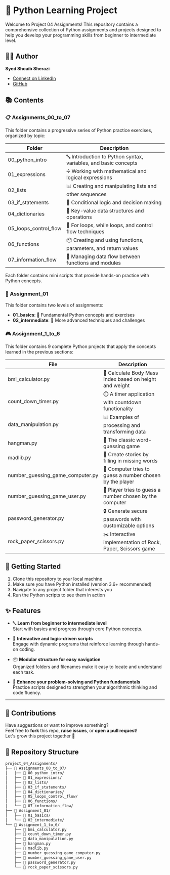 # 🐍 Python Learning Project

Welcome to Project 04 Assignments! This repository contains a comprehensive collection of Python assignments and projects designed to help you develop your programming skills from beginner to intermediate level.

## 👨‍💻 Author

**Syed Shoaib Sherazi**
- [Connect on LinkedIn](https://www.linkedin.com/in/syed-shoaib-sberazi-3638822b4/)
- [GitHub](https://github.com/sherazi-412002)


## 📚 Contents

### 📋 Assignments_00_to_07

This folder contains a progressive series of Python practice exercises, organized by topic:

| Folder | Description |
|--------|-------------|
| 00_python_intro | 🔤 Introduction to Python syntax, variables, and basic concepts |
| 01_expressions | ➗ Working with mathematical and logical expressions |
| 02_lists | 📊 Creating and manipulating lists and other sequences |
| 03_if_statements | 🔀 Conditional logic and decision making |
| 04_dictionaries | 🔑 Key-value data structures and operations |
| 05_loops_control_flow | 🔄 For loops, while loops, and control flow techniques |
| 06_functions | 📦 Creating and using functions, parameters, and return values |
| 07_information_flow | 🌊 Managing data flow between functions and modules |

Each folder contains mini scripts that provide hands-on practice with Python concepts.

### 📘 Assignment_01

This folder contains two levels of assignments:

- **01_basics**: 🌱 Fundamental Python concepts and exercises
- **02_intermediate**: 🚀 More advanced techniques and challenges

### 🎮 Assignment_1_to_6

This folder contains 9 complete Python projects that apply the concepts learned in the previous sections:

| File | Description |
|------|-------------|
| bmi_calculator.py | 📏 Calculate Body Mass Index based on height and weight |
| count_down_timer.py | ⏱️ A timer application with countdown functionality |
| data_manipulation.py | 📊 Examples of processing and transforming data |
| hangman.py | 🎯 The classic word-guessing game |
| madlib.py | 📝 Create stories by filling in missing words |
| number_guessing_game_computer.py | 🤖 Computer tries to guess a number chosen by the player |
| number_guessing_game_user.py | 🧩 Player tries to guess a number chosen by the computer |
| password_generator.py | 🔒 Generate secure passwords with customizable options |
| rock_paper_scissors.py | ✂️ Interactive implementation of Rock, Paper, Scissors game |

## 🚀 Getting Started

1. Clone this repository to your local machine
2. Make sure you have Python installed (version 3.6+ recommended)
3. Navigate to any project folder that interests you
4. Run the Python scripts to see them in action

## ✨ Features

- 🔤 **Learn from beginner to intermediate level**  
  Start with basics and progress through core Python concepts.

- 🔄 **Interactive and logic-driven scripts**  
  Engage with dynamic programs that reinforce learning through hands-on coding.

- 📦 **Modular structure for easy navigation**  
  Organized folders and filenames make it easy to locate and understand each task.

- 🧠 **Enhance your problem-solving and Python fundamentals**  
  Practice scripts designed to strengthen your algorithmic thinking and code fluency.

---

## 🙌 Contributions

Have suggestions or want to improve something?  
Feel free to **fork** this repo, **raise issues**, or **open a pull request**!  
Let's grow this project together 🚀



## 📁 Repository Structure

```bash
project_04_Assignments/
├── 📂 Assignments_00_to_07/
│   ├── 📁 00_python_intro/
│   ├── 📁 01_expressions/
│   ├── 📁 02_lists/
│   ├── 📁 03_if_statements/
│   ├── 📁 04_dictionaries/
│   ├── 📁 05_loops_control_flow/
│   ├── 📁 06_functions/
│   └── 📁 07_information_flow/
├── 📂 Assignment_01/
│   ├── 📁 01_basics/
│   └── 📁 02_intermediate/
└── 📂 Assignment_1_to_6/
    ├── 📝 bmi_calculator.py
    ├── 📝 count_down_timer.py
    ├── 📝 data_manipulation.py
    ├── 📝 hangman.py
    ├── 📝 madlib.py
    ├── 📝 number_guessing_game_computer.py
    ├── 📝 number_guessing_game_user.py
    ├── 📝 password_generator.py
    └── 📝 rock_paper_scissors.py